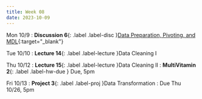 ```yaml
---
title: Week 08
date: 2023-10-09
---
```


Mon 10/9
: **Discussion 6**{: .label .label-disc }[Data Preparation, Pivoting, and MDL](https://drive.google.com/file/d/1mVALlxeV97LJiNwKbBhvniZeUROc8X4k/view?usp=sharing){:target="\_blank"}

Tue 10/10
: **Lecture 14**{: .label .label-lecture }Data Cleaning I

Thu 10/12
: **Lecture 15**{: .label .label-lecture }Data Cleaning II
: **MultiVitamin 2**{: .label .label-hw-due } Due, 5pm

Fri 10/13
: **Project 3**{: .label .label-proj }Data Transformation
  : Due Thu 10/26, 5pm
